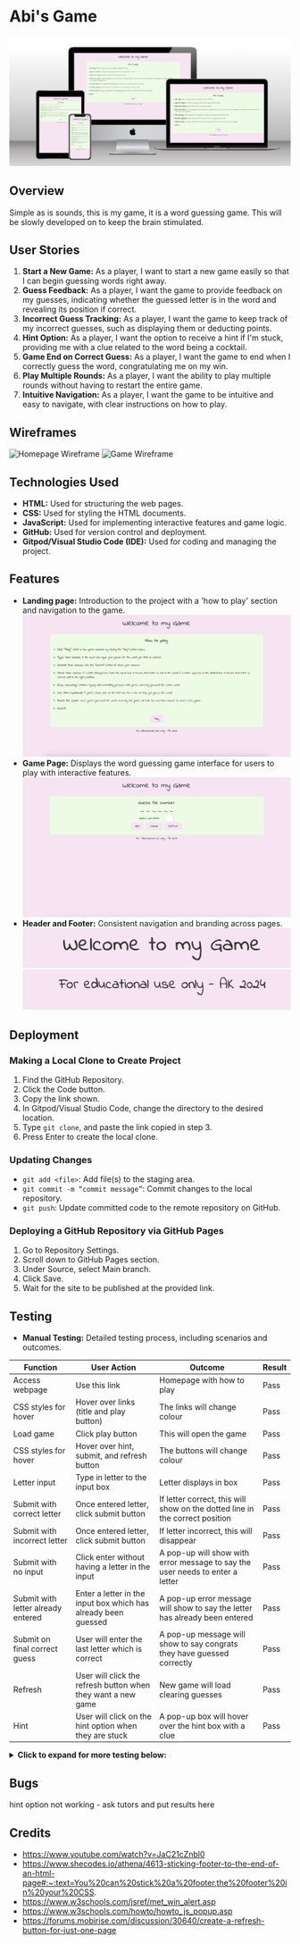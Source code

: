 # Abi's Game
![Mockup](docs/mockup.png)
## Overview

Simple as is sounds, this is my game, it is a word guessing game. This will be slowly developed on to keep the brain stimulated.

## User Stories

1. **Start a New Game:** As a player, I want to start a new game easily so that I can begin guessing words right away.
2. **Guess Feedback:** As a player, I want the game to provide feedback on my guesses, indicating whether the guessed letter is in the word and revealing its position if correct.
3. **Incorrect Guess Tracking:** As a player, I want the game to keep track of my incorrect guesses, such as displaying them or deducting points.
4. **Hint Option:** As a player, I want the option to receive a hint if I'm stuck, providing me with a clue related to the word being a cocktail.
5. **Game End on Correct Guess:** As a player, I want the game to end when I correctly guess the word, congratulating me on my win.
6. **Play Multiple Rounds:** As a player, I want the ability to play multiple rounds without having to restart the entire game.
7. **Intuitive Navigation:** As a player, I want the game to be intuitive and easy to navigate, with clear instructions on how to play.

## Wireframes

![Homepage Wireframe](link_to_homepage_wireframe)
![Game Wireframe](link_to_game_wireframe)


## Technologies Used

- **HTML:** Used for structuring the web pages.
- **CSS:** Used for styling the HTML documents.
- **JavaScript:** Used for implementing interactive features and game logic.
- **GitHub:** Used for version control and deployment.
- **Gitpod/Visual Studio Code (IDE):** Used for coding and managing the project.

## Features

- **Landing page:** Introduction to the project with a 'how to play' section and navigation to the game.
![home](docs/home.png)
- **Game Page:** Displays the word guessing game interface for users to play with interactive features.
![game](docs/game.png)
- **Header and Footer:** Consistent navigation and branding across pages.
![header](docs/header.png)
![footer](docs/footer.png)


## Deployment

### Making a Local Clone to Create Project

1. Find the GitHub Repository.
2. Click the Code button.
3. Copy the link shown.
4. In Gitpod/Visual Studio Code, change the directory to the desired location.
5. Type `git clone`, and paste the link copied in step 3.
6. Press Enter to create the local clone.

### Updating Changes

- `git add <file>`: Add file(s) to the staging area.
- `git commit -m “commit message”`: Commit changes to the local repository.
- `git push`: Update committed code to the remote repository on GitHub.

### Deploying a GitHub Repository via GitHub Pages

1. Go to Repository Settings.
2. Scroll down to GitHub Pages section.
3. Under Source, select Main branch.
4. Click Save.
5. Wait for the site to be published at the provided link.

## Testing

- **Manual Testing:** Detailed testing process, including scenarios and outcomes. 


| Function | User Action | Outcome | Result |
|----------|-------------|---------|--------|
| Access webpage | Use this link | Homepage with how to play | Pass |
| CSS styles for hover | Hover over links (title and play button) | The links will change colour | Pass |
| Load game | Click play button | This will open the game | Pass |
| CSS styles for hover | Hover over hint, submit, and refresh button | The buttons will change colour | Pass |
| Letter input | Type in letter to the input box | Letter displays in box | Pass |
| Submit with correct letter | Once entered letter, click submit button | If letter correct, this will show on the dotted line in the correct position | Pass |
| Submit with incorrect letter | Once entered letter, click submit button | If letter incorrect, this will disappear | Pass |
| Submit with no input | Click enter without having a letter in the input | A pop-up will show with error message to say the user needs to enter a letter | Pass |
| Submit with letter already entered | Enter a letter in the input box which has already been guessed | A pop-up error message will show to say the letter has already been entered | Pass |
| Submit on final correct guess | User will enter the last letter which is correct | A pop-up message will show to say congrats they have guessed correctly | Pass |
| Refresh | User will click the refresh button when they want a new game | New game will load clearing guesses | Pass |
| Hint | User will click on the hint option when they are stuck | A pop-up box will hover over the hint box with a clue | Pass |



<details>
  <summary><b>Click to expand for more testing below:</b></summary>
- **Automated Testing:** Results from testing tools like [Lighthouse](https://chromewebstore.google.com/detail/lighthouse/blipmdconlkpinefehnmjammfjpmpbjk) for performance evaluation, and [Responsive Viewer](https://chromewebstore.google.com/detail/responsive-viewer/inmopeiepgfljkpkidclfgbgbmfcennb) for assessing screen size responsiveness, significantly improve the quality assurance process.

index.html
![index-lighthouse](docs/index-lighthouse.png)
![index-screensizes](docs/index-screen-sizes.png)


game.html
![game-lighthouse](docs/game-lighthouse.png)
![game-screensizes](docs/game-screen-sizes.png)


- **Validator Testing:** Validation results from HTML and CSS validators. Utilising [W3C CSS Validator](https://jigsaw.w3.org/css-validator/) for CSS validation and [W3C Markup Validator](https://validator.w3.org/nu/) for HTML validation ensures thorough testing for any errors.

index.html
![index html validator](docs/index-html-validator.png)

game.html
![gamee html validator](docs/game-html-validator.png)

style.css
![css validator](docs/index-css-validator.png)

- **Javascript Testing:** Using [JSHint](https://jshint.com) helps in identifying and rectifying JavaScript errors, ensuring code quality and reliability.

Javascript - game.js
![jshint validator](docs/jshint-validator.png)
</details>

## Bugs

hint option not working - ask tutors and put results here

## Credits

- https://www.youtube.com/watch?v=JaC21cZnbl0
- https://www.shecodes.io/athena/4613-sticking-footer-to-the-end-of-an-html-page#:~:text=You%20can%20stick%20a%20footer,the%20footer%20in%20your%20CSS.
- https://www.w3schools.com/jsref/met_win_alert.asp
- https://www.w3schools.com/howto/howto_js_popup.asp
- https://forums.mobirise.com/discussion/30640/create-a-refresh-button-for-just-one-page

